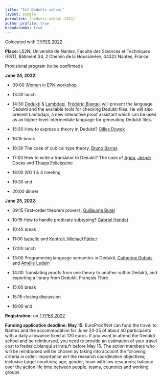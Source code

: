 ```yaml
---
title: "1st Dedukti school"
layout: single
permalink: /dedukti-school-2022/
author_profile: true
breadcrumbs: true
---
```


Colocated with [TYPES 2022](https://types22.inria.fr/).

**Place:** LS2N, Université de Nantes, Faculté des Sciences et Techniques (FST), Bâtiment 34, 2 Chemin de la Houssinière, 44322 Nantes, France.

Provisional program (to be confirmed):

**June 24, 2022:**

- 09:00 [Women in EPN workshop](../women-epn-2022)

- 13:30 lunch

- 14:30 [Dedukti](https://deducteam.github.io/) & [Lambdapi](https://github.com/Deducteam/lambdapi), [Frédéric Blanqui](https://blanqui.gitlabpages.inria.fr/) will present the language Dedukti and the available tools for checking Dedukti files. He will also present Lambdapi, a new interactive proof assistant which can be used as an higher-level intermediate language for generating Dedukti files.

- 15:30 How to express a theory in Dedukti? [Gilles Dowek](http://www.lsv.fr/~dowek/)

- 16:15 break

- 16:30 The case of cubical type theory, [Bruno Barras](http://www.lix.polytechnique.fr/~barras/)

- 17:00 How to write a translator to Dedukti? The case of [Agda](https://github.com/Deducteam/Agda2Dedukti), [Jesper Cockx](https://jesper.sikanda.be/) and [Thiago Felicissimo](https://lmf.cnrs.fr/Perso/ThiagoFelicissimo)

- 18:00 WG 1 & 4 meeting

- 19:30 end

- 20:00 dinner

**June 25, 2022:**

- 09:15 First-order theorem provers, [Guillaume Burel](http://web4.ensiie.fr/~guillaume.burel/)

- 10:15 How to handle predicate subtyping? [Gabriel Hondet](http://www.lsv.fr/~hondet/)

- 10:45 break

- 11:00 [Isabelle](https://github.com/Deducteam/isabelle_dedukti) and [Kontroli](https://github.com/01mf02/kontroli-rs), [Michael Färber](http://cl-informatik.uibk.ac.at/users/mfaerber/)

- 12:00 lunch

- 13:00 Programming language semantics in Dedukti, [Catherine Dubois](http://web4.ensiie.fr/~dubois/) and [Amélie Ledein](http://www.lsv.fr/~ledein/)

- 14:00 Translating proofs from one theory to another within Dedukti, and exporting a library from Dedukti, François Thiré

- 15:00 break

- 15:15 closing discussion

- 16:00 end

**Registration:** on [TYPES 2022](https://types22.inria.fr/).

**Funding application deadline: May 15.**
EuroProofNet can fund the travel to Nantes and the accommodation for
June 24-25 of about 40 participants with a daily allowance fixed at
120 euros. If you want to attend the Dedukti school and be reimbursed,
you need to provide an estimation of your travel cost to
frederic.blanqui at inria.fr before May 15. The action members who
will be reimbursed will be chosen by taking into account the following
criteria in order: importance wrt the research coordination
objectives; inclusive target countries; age; gender; team with low
resources; balance over the action life time between people, teams,
countries and working groups.
